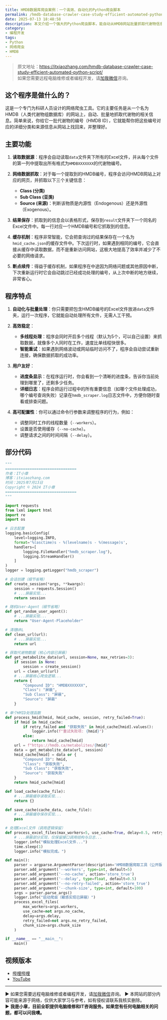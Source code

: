 ```yaml
---
title: HMDB数据库爬虫案例：一个高效、自动化的Python爬虫脚本
permalink: /hmdb-database-crawler-case-study-efficient-automated-python-script/
date: 2025-07-13 18:48:58
description: 本文介绍一个强大的Python爬虫脚本，能自动从HMDB网站批量抓取代谢物信息。它支持多线程、缓存和断点续传，极大提升科研数据获取效率。
category:
- 编程开发
tags:
- Python
- 网络爬虫
- HMDB
---
```


> 原文地址：<https://itxiaozhang.com/hmdb-database-crawler-case-study-efficient-automated-python-script/>  
> 如果您需要远程电脑维修或者编程开发，请[加我微信](https://itxiaozhang.netlify.app/)咨询。 

## 这个程序是做什么的？

这是一个专门为科研人员设计的网络爬虫工具。它的主要任务是从一个名为HMDB（人类代谢物组数据库）的网站上，自动、批量地抓取代谢物的相关信息。简单来说，你给它一批代谢物的编号（HMDB ID），它就能帮你把这些编号对应的详细分类和来源信息从网站上找回来，并整理好。

## 主要功能

1. **读取数据源**：程序会自动读取`data`文件夹下所有的Excel文件，并从每个文件的第一列中提取出所有格式为`HMDBXXXXXXX`的代谢物编号。

2. **网络数据抓取**：对于每一个提取到的HMDB编号，程序会访问HMDB网站上对应的网页，并抓取以下三个关键信息：
    * **Class (分类)**
    * **Sub Class (亚类)**
    * **Source (来源)**：判断该物质是内源性（Endogenous）还是外源性（Exogenous）。

3. **结果保存**：抓取到的信息会以表格形式，保存到`result`文件夹下一个同名的Excel文件中。每一行对应一个HMDB编号和它抓取到的信息。

4. **缓存机制**：程序非常智能，它会把查询过的结果保存在一个名为`hmid_cache.json`的缓存文件中。下次运行时，如果遇到相同的编号，它会直接从缓存中读取数据，而不是重新访问网站，这极大地提高了效率并减少了不必要的网络请求。

5. **断点续传**：得益于缓存机制，如果程序在中途因为网络问题或其他原因中断，下次重新运行时它会自动跳过已经成功处理的编号，从上次中断的地方继续，非常省心。

## 程序特点

1. **自动化与批量处理**：你只需要把包含HMDB编号的Excel文件放进`data`文件夹，运行一次程序，它就能自动处理所有文件，无需人工干预。

2. **高效稳定**：
    * **多线程处理**：程序会同时开启多个线程（默认为5个，可以自己设置）来抓取数据，就像多个人同时在工作，速度比单线程快很多。
    * **智能重试**：如果遇到网络波动或网站临时访问不了，程序会自动尝试重新连接，确保数据抓取的成功率。

3. **用户友好**：
    * **进度条显示**：在程序运行时，你会看到一个清晰的进度条，告诉你当前处理到哪里了，还剩多少任务。
    * **详细日志**：程序会把运行过程中的所有重要信息（如哪个文件处理成功，哪个编号查询失败）记录在`hmdb_scraper.log`日志文件中，方便你随时查看或排查问题。

4. **高可配置性**：你可以通过命令行参数来调整程序的行为，例如：
    * 调整同时工作的线程数量（`--workers`）。
    * 设置是否使用缓存（`--no-cache`）。
    * 调整请求之间的时间间隔（`--delay`）。

## 部分代码

```python
"""
================================
作者：IT小章
博客：itxiaozhang.com
时间：2025年7月13日
Copyright © 2024 IT小章
================================
"""

import requests
from lxml import html
import re
import os

# 日志配置
logging.basicConfig(
    level=logging.INFO,
    format='%(asctime)s - %(levelname)s - %(message)s',
    handlers=[
        logging.FileHandler("hmdb_scraper.log"),
        logging.StreamHandler()
    ]
)
logger = logging.getLogger("hmdb_scraper")

# 会话创建（细节省略）
def create_session(*args, **kwargs):
    session = requests.Session()
    # ...屏蔽实现...
    return session

# 随机User-Agent（细节省略）
def get_random_user_agent():
    # ...屏蔽实现...
    return "User-Agent-Placeholder"

# 清理URL
def clean_url(url):
    # ...屏蔽实现...
    return url

# 获取代谢物数据（核心内容已屏蔽）
def get_metabolite_data(url, session=None, max_retries=3):
    if session is None:
        session = create_session()
    url = clean_url(url)
    # ...屏蔽核心爬虫逻辑...
    return {
        "Compound ID": "HMDBXXXXXXX",
        "Class": "屏蔽",
        "Sub Class": "屏蔽",
        "Source": "屏蔽"
    }

# 单个HMID处理函数
def process_hmid(hmid, hmid_cache, session, retry_failed=True):
    if hmid in hmid_cache:
        if retry_failed and "获取失败" in hmid_cache[hmid].values():
            logger.info(f"重试失败项: {hmid}")
        else:
            return hmid_cache[hmid]
    url = f"https://hmdb.ca/metabolites/{hmid}"
    data = get_metabolite_data(url, session)
    hmid_cache[hmid] = data or {
        "Compound ID": hmid,
        "Class": "获取失败",
        "Sub Class": "获取失败",
        "Source": "获取失败"
    }
    return hmid_cache[hmid]

def load_cache(cache_file):
    # ...屏蔽缓存读取实现...
    return {}

def save_cache(cache_data, cache_file):
    # ...屏蔽缓存保存实现...
    pass

# 处理Excel文件（调用逻辑保留）
def process_excel_files(max_workers=5, use_cache=True, delay=0.5, retry_failed=True, chunk_size=100):
    # ...屏蔽部分实现，仅保留接口调用结构与日志...
    logger.info("模拟处理Excel文件...")
    time.sleep(1)
    logger.info("模拟完成。")

def main():
    parser = argparse.ArgumentParser(description='HMDB数据爬取工具（公开版本）')
    parser.add_argument('--workers', type=int, default=5)
    parser.add_argument('--no-cache', action='store_true')
    parser.add_argument('--delay', type=float, default=0.5)
    parser.add_argument('--no-retry-failed', action='store_true')
    parser.add_argument('--chunk-size', type=int, default=100)
    args = parser.parse_args()
    logger.info("启动爬虫（敏感实现已屏蔽）")
    process_excel_files(
        max_workers=args.workers,
        use_cache=not args.no_cache,
        delay=args.delay,
        retry_failed=not args.no_retry_failed,
        chunk_size=args.chunk_size
    )

if __name__ == "__main__":
    main()

```

## 视频版本

* [哔哩哔哩](https://space.bilibili.com/3546607630944387)
* [YouTube](https://www.youtube.com/@itxiaozhang)

---
▶ 如果您需要远程电脑维修或者编程开发，请[加我微信](https://itxiaozhang.netlify.app/)咨询。 
▶ 本网站的部分内容可能来源于网络，仅供大家学习与参考，如有侵权请联系我核实删除。  
▶ **我是小章，目前全职提供电脑维修和IT咨询服务。如果您有任何电脑相关的问题，都可以问我噢。**  
